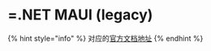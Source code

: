 # =.NET MAUI (legacy)

{% hint style="info" %}
对应的[官方文档地址](https://contributing.bitwarden.com/getting-started/mobile/net-maui-legacy/)
{% endhint %}
